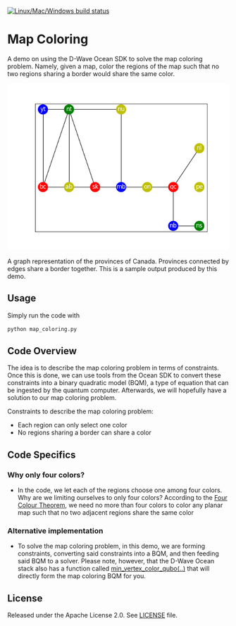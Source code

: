 [![Linux/Mac/Windows build status](
  https://circleci.com/gh/dwave-examples/map-coloring.svg?style=svg)](
  https://circleci.com/gh/dwave-examples/map-coloring)

# Map Coloring

A demo on using the D-Wave Ocean SDK to solve the map coloring problem. Namely,
given a map, color the regions of the map such that no two regions sharing a
border would share the same color.

![Graph](graph.png)
  
A graph representation of the provinces of Canada. Provinces connected by edges
share a border together. This is a sample output produced by this demo.

## Usage

Simply run the code with

```bash
python map_coloring.py
```

## Code Overview

The idea is to describe the map coloring problem in terms of constraints.
Once this is done, we can use tools from the Ocean SDK to convert these
constraints into a binary quadratic model (BQM), a type of equation that can be
ingested by the quantum computer. Afterwards, we will hopefully have a solution
to our map coloring problem.

Constraints to describe the map coloring problem:

* Each region can only select one color
* No regions sharing a border can share a color

## Code Specifics

### Why only four colors?

* In the code, we let each of the regions choose one among four colors. Why
  are we limiting ourselves to only four colors? According to the [Four Colour
  Theorem](https://en.wikipedia.org/wiki/Four_color_theorem), we need no more
  than four colors to color any planar map such that no two adjacent regions
  share the same color

### Alternative implementation

* To solve the map coloring problem, in this demo, we are forming constraints,
  converting said constraints into a BQM, and then feeding said BQM to a solver.
  Please note, however, that the D-Wave Ocean stack also has a function called
  [min_vertex_color_qubo(..)][1] that will directly form the map coloring BQM
  for you.

## License

Released under the Apache License 2.0. See [LICENSE](./LICENSE) file.

[1]: https://docs.ocean.dwavesys.com/projects/dwave-networkx/en/latest/reference/algorithms/generated/dwave_networkx.algorithms.coloring.min_vertex_color_qubo.html#dwave_networkx.algorithms.coloring.min_vertex_color_qubo
